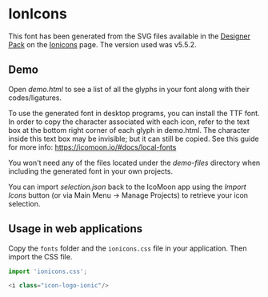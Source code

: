 # IonIcons

This font has been generated from the SVG files available in the [Designer Pack](https://ionic.io/ionicons/ionicons.designerpack.zip) on the [Ionicons](https://ionic.io/ionicons) page. The version used was v5.5.2.

## Demo
Open *demo.html* to see a list of all the glyphs in your font along with their codes/ligatures.

To use the generated font in desktop programs, you can install the TTF font. In order to copy the character associated with each icon, refer to the text box at the bottom right corner of each glyph in demo.html. The character inside this text box may be invisible; but it can still be copied. See this guide for more info: https://icomoon.io/#docs/local-fonts

You won't need any of the files located under the *demo-files* directory when including the generated font in your own projects.

You can import *selection.json* back to the IcoMoon app using the *Import Icons* button (or via Main Menu → Manage Projects) to retrieve your icon selection.

## Usage in web applications

Copy the `fonts` folder and the `ionicons.css` file in your application. Then import the CSS file.

```typescript
import 'ionicons.css';

<i class="icon-logo-ionic"/>
```
